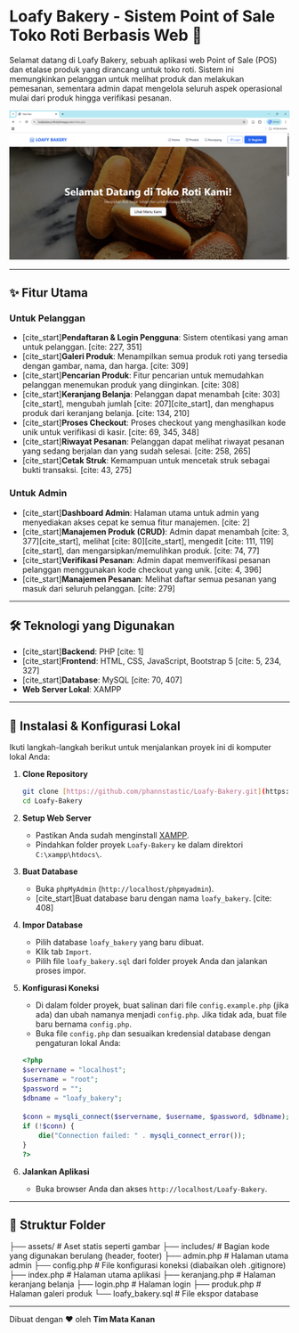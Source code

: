 # Loafy Bakery - Sistem Point of Sale Toko Roti Berbasis Web 🍞

Selamat datang di Loafy Bakery, sebuah aplikasi web Point of Sale (POS) dan etalase produk yang dirancang untuk toko roti. Sistem ini memungkinkan pelanggan untuk melihat produk dan melakukan pemesanan, sementara admin dapat mengelola seluruh aspek operasional mulai dari produk hingga verifikasi pesanan.

![Screenshot Loafy Bakery](deploy/deploy-website.png)

---

## ✨ Fitur Utama

### Untuk Pelanggan
* [cite_start]**Pendaftaran & Login Pengguna**: Sistem otentikasi yang aman untuk pelanggan. [cite: 227, 351]
* [cite_start]**Galeri Produk**: Menampilkan semua produk roti yang tersedia dengan gambar, nama, dan harga. [cite: 309]
* [cite_start]**Pencarian Produk**: Fitur pencarian untuk memudahkan pelanggan menemukan produk yang diinginkan. [cite: 308]
* [cite_start]**Keranjang Belanja**: Pelanggan dapat menambah [cite: 303][cite_start], mengubah jumlah [cite: 207][cite_start], dan menghapus produk dari keranjang belanja. [cite: 134, 210]
* [cite_start]**Proses Checkout**: Proses checkout yang menghasilkan kode unik untuk verifikasi di kasir. [cite: 69, 345, 348]
* [cite_start]**Riwayat Pesanan**: Pelanggan dapat melihat riwayat pesanan yang sedang berjalan dan yang sudah selesai. [cite: 258, 265]
* [cite_start]**Cetak Struk**: Kemampuan untuk mencetak struk sebagai bukti transaksi. [cite: 43, 275]

### Untuk Admin
* [cite_start]**Dashboard Admin**: Halaman utama untuk admin yang menyediakan akses cepat ke semua fitur manajemen. [cite: 2]
* [cite_start]**Manajemen Produk (CRUD)**: Admin dapat menambah [cite: 3, 377][cite_start], melihat [cite: 80][cite_start], mengedit [cite: 111, 119][cite_start], dan mengarsipkan/memulihkan produk. [cite: 74, 77]
* [cite_start]**Verifikasi Pesanan**: Admin dapat memverifikasi pesanan pelanggan menggunakan kode checkout yang unik. [cite: 4, 396]
* [cite_start]**Manajemen Pesanan**: Melihat daftar semua pesanan yang masuk dari seluruh pelanggan. [cite: 279]

---

## 🛠️ Teknologi yang Digunakan

* [cite_start]**Backend**: PHP [cite: 1]
* [cite_start]**Frontend**: HTML, CSS, JavaScript, Bootstrap 5 [cite: 5, 234, 327]
* [cite_start]**Database**: MySQL [cite: 70, 407]
* **Web Server Lokal**: XAMPP

---

## 🚀 Instalasi & Konfigurasi Lokal

Ikuti langkah-langkah berikut untuk menjalankan proyek ini di komputer lokal Anda:

1.  **Clone Repository**
    ```bash
    git clone [https://github.com/phannstastic/Loafy-Bakery.git](https://github.com/phannstastic/Loafy-Bakery.git)
    cd Loafy-Bakery
    ```

2.  **Setup Web Server**
    * Pastikan Anda sudah menginstall [XAMPP](https://www.apachefriends.org/index.html).
    * Pindahkan folder proyek `Loafy-Bakery` ke dalam direktori `C:\xampp\htdocs\`.

3.  **Buat Database**
    * Buka `phpMyAdmin` (`http://localhost/phpmyadmin`).
    * [cite_start]Buat database baru dengan nama `loafy_bakery`. [cite: 408]

4.  **Impor Database**
    * Pilih database `loafy_bakery` yang baru dibuat.
    * Klik tab `Import`.
    * Pilih file `loafy_bakery.sql` dari folder proyek Anda dan jalankan proses impor.

5.  **Konfigurasi Koneksi**
    * Di dalam folder proyek, buat salinan dari file `config.example.php` (jika ada) dan ubah namanya menjadi `config.php`. Jika tidak ada, buat file baru bernama `config.php`.
    * Buka file `config.php` dan sesuaikan kredensial database dengan pengaturan lokal Anda:
    ```php
    <?php
    $servername = "localhost";
    $username = "root";
    $password = "";
    $dbname = "loafy_bakery";

    $conn = mysqli_connect($servername, $username, $password, $dbname);
    if (!$conn) {
        die("Connection failed: " . mysqli_connect_error());
    }
    ?>
    ```

6.  **Jalankan Aplikasi**
    * Buka browser Anda dan akses `http://localhost/Loafy-Bakery`.

---

## 📂 Struktur Folder
├── assets/         # Aset statis seperti gambar
├── includes/       # Bagian kode yang digunakan berulang (header, footer)
├── admin.php       # Halaman utama admin
├── config.php      # File konfigurasi koneksi (diabaikan oleh .gitignore)
├── index.php       # Halaman utama aplikasi
├── keranjang.php   # Halaman keranjang belanja
├── login.php       # Halaman login
├── produk.php      # Halaman galeri produk
└── loafy_bakery.sql  # File ekspor database

---

Dibuat dengan ❤️ oleh **Tim Mata Kanan**
